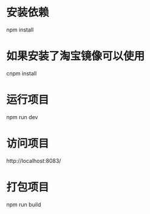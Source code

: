 # 安装依赖
npm install

# 如果安装了淘宝镜像可以使用
cnpm install

# 运行项目
npm run dev

# 访问项目
http://localhost:8083/

# 打包项目
npm run build

